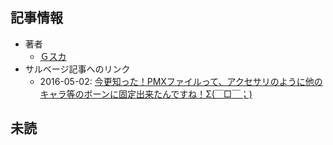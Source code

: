 ## 記事情報
- 著者
	- <a href="https://www.nicovideo.jp/user/936297" target="_user">Ｇスカ</a>
- サルベージ記事へのリンク
	- 2016-05-02: <a href="https://mmdblomagasaru.blogspot.com/2025/02/pmx.html" target="_page">今更知った！PMXファイルって、アクセサリのように他のキャラ等のボーンに固定出来たんですね！Σ(￣□￣；)</a>
## 未読
